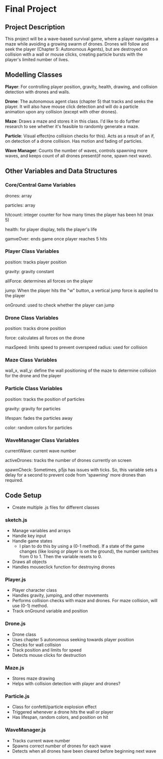 # Final Project

## Project Description
This project will be a wave-based survival game, where a player navigates a maze while avoiding a growing swarm of drones. Drones will follow and seek the player (Chapter 5: Autonomous Agents), but are destroyed on collision with a wall or mouse clicks, creating particle bursts with the player's limited number of lives.

## Modelling Classes
**Player**: For controlling player position, gravity, health, drawing, and collision detection with drones and walls.

**Drone**: The autonomous agent class (chapter 5) that tracks and seeks the player. It will also have mouse click detection and will do a particle animation upon any collision (except with other drones).

**Maze**: Draws a maze and stores it in this class. I'd like to do further research to see whether it's feasible to randomly generate a maze. 

**Particle**: Visual effect(no collision checks for this). Acts as a result of an if, on detection of a drone collision. Has motion and fading of particles.

**Wave Manager**: Counts the number of waves, controls spawning more waves, and keeps count of all drones present(if none, spawn next wave).

## Other Variables and Data Structures
### Core/Central Game Variables
drones: array

particles: array

hitcount: integer counter for how many times the player has been hit (max 5)

health: for player display, tells the player's life

gamveOver: ends game once player reaches 5 hits

### Player Class Variables
position: tracks player position

gravity: gravity constant

allForce: determines all forces on the player

jump: When the player hits the "w" button, a vertical jump force is applied to the player

onGround: used to check whether the player can jump

### Drone Class Variables
position: tracks drone position

force: calculates all forces on the drone

maxSpeed: limits speed to prevent overspeed
radius: used for collision

### Maze Class Variables
wall_x, wall_y: define the wall positioning of the maze to determine collision for the drone and the player

### Particle Class Variables
position: tracks the position of particles

gravity: gravity for particles

lifespan: fades the particles away

color: random colors for particles

### WaveManager Class Variables
currentWave: current wave number

activeDrones: tracks the number of drones currently on screen

spawnCheck: Sometimes, p5js has issues with ticks. So, this variable sets a delay for a second to prevent code from 'spawning' more drones than required.

## Code Setup
* Create multiple .js files for different classes

### sketch.js
* Manage variables and arrays
* Handle key input
* Handle game states
  * I plan to do this by using a (0-1 method). If a state of the game changes (like losing or player is on the ground), the number switches from 0 to 1. Then the variable resets to 0.
* Draws all objects
* Handles mouseclick function for destroying drones

### Player.js
* Player character class
* Handles gravity, jumping, and other movements
* Performs collision checks with maze and drones. For maze collision, will use (0-1) method.
* Track onGround variable and position

### Drone.js
* Drone class
* Uses chapter 5 autonomous seeking towards player position
* Checks for wall collision
* Track position and limits for speed
* Detects mouse clicks for destruction

### Maze.js
* Stores maze drawing
* Helps with collision detection with player and drones?

### Particle.js
* Class for confetti/particle explosion effect
* Triggered whenever a drone hits the wall or player
* Has lifespan, random colors, and position on hit

### WaveManager.js
* Tracks current wave number
* Spawns correct number of drones for each wave
* Detects when all drones have been cleared before beginning next wave
